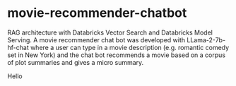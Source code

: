 # movie-recommender-chatbot
RAG architecture with Databricks Vector Search and Databricks Model Serving. A movie recommender chat bot was developed with LLama-2-7b-hf-chat where a user can type in a movie description (e.g. romantic comedy set in New York) and the chat bot recommends a movie based on a corpus of plot summaries and gives a micro summary. 


Hello
